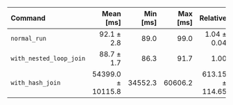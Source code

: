 | Command | Mean [ms] | Min [ms] | Max [ms] | Relative |
|:---|---:|---:|---:|---:|
| `normal_run` | 92.1 ± 2.8 | 89.0 | 99.0 | 1.04 ± 0.04 |
| `with_nested_loop_join` | 88.7 ± 1.7 | 86.3 | 91.7 | 1.00 |
| `with_hash_join` | 54399.0 ± 10115.8 | 34552.3 | 60606.2 | 613.15 ± 114.65 |
